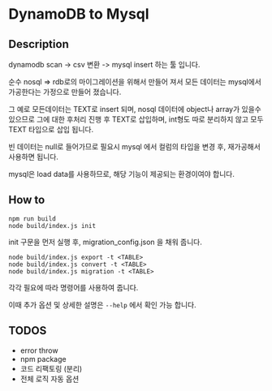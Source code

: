 # DynamoDB to Mysql

## Description

dynamodb scan -> csv 변환 -> mysql insert 하는 툴 입니다.

순수 nosql => rdb로의 마이그레이션을 위해서 만들어 져서 모든 데이터는 mysql에서 가공한다는 가정으로 만들어 졌습니다.

그 예로 모든데이터는 TEXT로 insert 되며, nosql 데이터에 object나 array가 있을수 있으므로 그에 대한 후처리 진행 후 TEXT로 삽입하며, int형도 따로 분리하지 않고 모두 TEXT 타입으로 삽입 됩니다.

빈 데이터는 null로 들어가므로 필요시 mysql 에서 컬럼의 타입을 변경 후, 재가공해서 사용하면 됩니다.

mysql은 load data를 사용하므로, 해당 기능이 제공되는 환경이여야 합니다.

## How to

```
npm run build
node build/index.js init
```
init 구문을 먼저 실행 후, migration_config.json 을 채워 줍니다.

```
node build/index.js export -t <TABLE>
node build/index.js convert -t <TABLE>
node build/index.js migration -t <TABLE>
```

각각 필요에 따라 명령어를 사용하여 줍니다.

이때 추가 옵션 및 상세한 설명은 `--help` 에서 확인 가능 합니다.

## TODOS
- error throw 
- npm package
- 코드 리팩토링 (분리)
- 전체 로직 자동 옵션